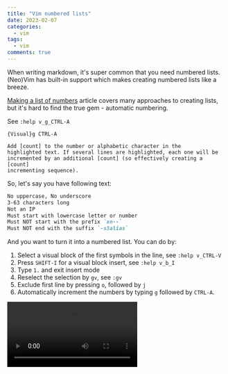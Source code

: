 ```yaml
---
title: "Vim numbered lists"
date: 2023-02-07
categories:
  - vim
tags:
  - vim
comments: true
---
```


When writing markdown, it's super common that you need numbered lists.
(Neo)Vim has built-in support which makes creating numbered lists like
a breeze.

[Making a list of numbers](https://vim.fandom.com/wiki/Making_a_list_of_numbers)
article covers many approaches to creating lists, but it's hard to find
the true gem - automatic numbering.

See `:help v_g_CTRL-A`

```text
{Visual}g CTRL-A

Add [count] to the number or alphabetic character in the
highlighted text. If several lines are highlighted, each one will be
incremented by an additional [count] (so effectively creating a [count]
incrementing sequence).
```

So, let's say you have following text:
  
```markdown
No uppercase, No underscore
3-63 characters long
Not an IP
Must start with lowercase letter or number
Must NOT start with the prefix `xn--`
Must NOT end with the suffix `-s3alias`
```

And you want to turn it into a numbered list. You can do by:
1. Select a visual block of the first symbols in the line, see `:help v_CTRL-V`
2. Press `SHIFT-I` for a visual block insert, see `:help v_b_I`
3. Type `1.` and exit insert mode
4. Reselect the selection by `gv`, see `:gv`
5. Exclude first line by pressing `o`, followed by `j`
5. Automatically increment the numbers by typing `g` followed by `CTRL-A`.


<video src="[https://user-images.githubusercontent.com/28604639/150479658-c0ce731f-251d-4f25-a276-da42c0f3e42f.mov](https://user-images.githubusercontent.com/28604639/217174881-83cbf357-6fca-431e-89de-c009e22c7465.mov)" controls="controls" style="max-width: 730px;">
</video>
